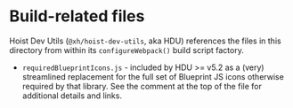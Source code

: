 # Build-related files

Hoist Dev Utils (`@xh/hoist-dev-utils`, aka HDU) references the files in this directory from
within its `configureWebpack()` build script factory.

* `requiredBlueprintIcons.js` - included by HDU >= v5.2 as a (very) streamlined replacement for the
  full set of Blueprint JS icons otherwise required by that library. See the comment at the top of
  the file for additional details and links.
